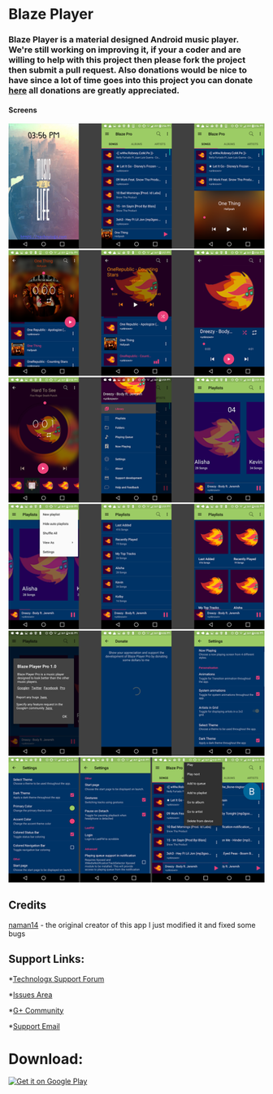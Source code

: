 # Blaze Player

### Blaze Player is a material designed Android music player. We're still working on improving it, if your a coder and are willing to help with this project then please fork the project then submit a pull request. Also donations would be nice to have since a lot of time goes into this project you can donate <a href="https://paypal.me/Technologx">here</a> all donations are greatly appreciated.

#### Screens
<img src="https://github.com/Technologx/Blaze-Player/blob/master/Screenshots/ss1.png">
<img src="https://github.com/Technologx/Blaze-Player/blob/master/Screenshots/ss2.png">
<img src="https://github.com/Technologx/Blaze-Player/blob/master/Screenshots/ss3.png">
<img src="https://github.com/Technologx/Blaze-Player/blob/master/Screenshots/ss4.png">
<img src="https://github.com/Technologx/Blaze-Player/blob/master/Screenshots/ss5.png">
<img src="https://github.com/Technologx/Blaze-Player/blob/master/Screenshots/ss6.png">

## Credits
<a href="https://github.com/naman14">naman14</a> - the original creator of this app I just modified it and fixed some bugs

## Support Links:
*<a href="https://technologx.com">Technologx Support Forum</a>

*<a href="https://github.com/Technologx/Blaze-Player/issues">Issues Area</a>

*<a href="https://plus.google.com/communities/107798723181738567804">G+ Community</a>

*<a href="mailto:support@technologx.com?Subject=Blaze&nbsp;Player&nbsp;Support">Support Email</a>

# Download:

<a href='https://play.google.com/store/apps/details?id=com.technologx.blaze.player&pcampaignid=MKT-Other-global-all-co-prtnr-py-PartBadge-Mar2515-1'><img alt='Get it on Google Play' src='https://play.google.com/intl/en_us/badges/images/generic/en_badge_web_generic.png' height='325px' width='500px'/></a>
